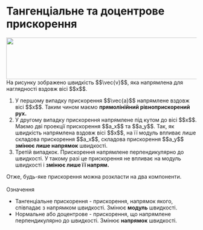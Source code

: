 # Тангенцiальне та доцентрове прискорення

<img class="image" width="600" height="110" src="https://rawgit.com/chudaol/ed-era-book-physics/master/images/chapter_3/10.png">
<br>
<div class="p3">На рисунку зображено швидкiсть $$\vec{v}$$, яка напрямлена для наглядностi вздовж вiсi $$x$$.</div>

<ol>
<li>
У першому випадку прискорення $$\vec{a}$$ напрямлене вздовж вiсi $$x$$. Таким чином маємо <b>прямолiнiйний рiвноприскорений рух.</b>
<br>
</li>
<li>
У другому випадку прискорення напрямлене пiд кутом до вiсi $$x$$. Маємо двi проекцiї прискорення $$a_x$$ та $$a_y$$. Так, як швидкiсть напрямлена вздовж вiсi $$x$$, на її модуль впливає лише складова прискорення $$a_x$$, складова прискорення $$a_y$$ <b>змiнює лише напрямок</b> швидкостi.
<br>
</li>
<li>
Третiй випадкок. Прискорення напрямлене перпендикулярно до швидкостi. У такому разi це прискорення не впливає на модуль швидкостi i <b>змiнює лише її напрям.</b>
</li>
</ol>

<div class="p3">Отже, будь-яке прискорення можна розкласти на два компоненти.</div>
<br>
<div class="eoz-wrap">
<span class="eoz">Означення</span>
<div class="eoz-text">
<ul>
<li>
<span class="p1">Тангенцiальне прискорення</span> - прискорення, напрямок якого, спiвпадає з напрямком швидкостi. Змiнює <b>модуль</b> швидкостi.<br>
</li>
<li>
<span class="p1">Нормальне або доцентрове</span> - прискорення, що напрямлене перпендикулярно до швидкостi. Змiнює <b>напрямок</b> швидкостi.</li>
</ul>
</div>
</div>